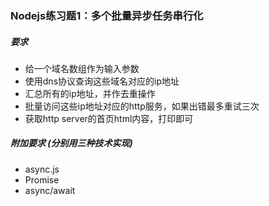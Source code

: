 ### Nodejs练习题1：多个批量异步任务串行化

##### 要求
- 给一个域名数组作为输入参数
- 使用dns协议查询这些域名对应的ip地址
- 汇总所有的ip地址，并作去重操作
- 批量访问这些ip地址对应的http服务，如果出错最多重试三次
- 获取http server的首页html内容，打印即可

##### 附加要求 (分别用三种技术实现)
- async.js
- Promise
- async/await
